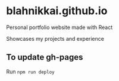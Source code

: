 # blahnikkai.github.io

Personal portfolio website made with React

Showcases my projects and experience

## To update gh-pages
Run `npm run deploy`
